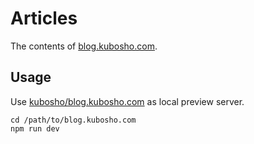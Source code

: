# Articles

The contents of [blog.kubosho.com](https://blog.kubosho.com).

## Usage

Use [kubosho/blog.kubosho.com](https://github.com/kubosho/blog.kubosho.com) as local preview server.

```shell
cd /path/to/blog.kubosho.com
npm run dev
```
